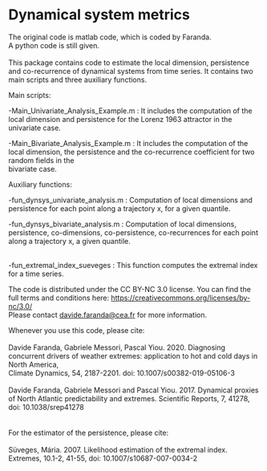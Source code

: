 # Dynamical system metrics

The original code is matlab code, which is coded by Faranda.<br> 
A python code is still given.<br>
<br>
This package contains code to estimate the local dimension, persistence and co-recurrence of dynamical systems from time series. It contains two main scripts and three
auxiliary functions.<br>

Main scripts:<br>

-Main_Univariate_Analysis_Example.m : It includes the computation of the local dimension and persistence for the Lorenz 1963 attractor in the univariate case.<br> 

-Main_Bivariate_Analysis_Example.m : It includes the computation of the local dimension, the persistence and the co-recurrence coefficient for two random fields in the<br>
bivariate case.<br>


Auxiliary functions:<br>

-fun_dynsys_univariate_analysis.m : Computation of local dimensions and persistence for each point along a trajectory x, for a given quantile.<br>

-fun_dynsys_bivariate_analysis.m : Computation of local dimensions, persistence, co-dimensions, co-persistence, co-recurrences for each point along a trajectory x, a given quantile.<br> 
<br>

-fun_extremal_index_sueveges : This function computes the extremal index for a time series.<br> 

The code is distributed under the CC BY-NC 3.0 license. You can find the full terms and conditions here: https://creativecommons.org/licenses/by-nc/3.0/<br>
Please contact davide.faranda@cea.fr for more information.<br> 

Whenever you use this code, please cite:<br>
<br>
Davide Faranda, Gabriele Messori, Pascal Yiou. 2020. Diagnosing concurrent drivers of weather extremes: application to hot and cold days in North America, <br>
Climate Dynamics, 54, 2187-2201. doi: 10.1007/s00382-019-05106-3<br>
<br>
Davide Faranda, Gabriele Messori and Pascal Yiou. 2017. Dynamical proxies of North Atlantic predictability and extremes. Scientific Reports, 7, 41278, <br>
doi: 10.1038/srep41278<br>
<br>
<br>
For the estimator of the persistence, please cite:<br>
<br>
Süveges, Mária. 2007. Likelihood estimation of the extremal index. Extremes, 10.1-2, 41-55, doi: 10.1007/s10687-007-0034-2
